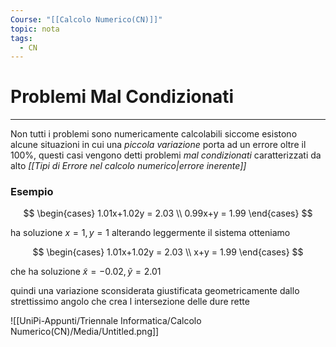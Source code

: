 ```yaml
---
Course: "[[Calcolo Numerico(CN)]]"
topic: nota
tags:
  - CN
---
```

# Problemi Mal Condizionati
---
Non tutti i problemi sono numericamente calcolabili siccome esistono alcune situazioni in cui una _piccola variazione_ porta ad un errore oltre il 100%, questi casi vengono detti problemi _mal condizionati_ caratterizzati da alto _[[Tipi di Errore nel calcolo numerico|errore inerente]]_

### Esempio

$$
\begin{cases}
1.01x+1.02y = 2.03 \\
0.99x+y = 1.99
\end{cases}
$$

ha soluzione $x=1,y=1$ alterando leggermente il sistema otteniamo

$$
\begin{cases}
1.01x+1.02y = 2.03 \\
x+y = 1.99
\end{cases}
$$

che ha soluzione $\tilde{x} = -0.02 ,\tilde{y} = 2.01$

quindi una variazione sconsiderata giustificata geometricamente dallo strettissimo angolo che crea l intersezione delle dure rette

![[UniPi-Appunti/Triennale Informatica/Calcolo Numerico(CN)/Media/Untitled.png]]
